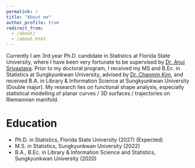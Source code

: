 ```yaml
---
permalink: /
title: "About me"
author_profile: true
redirect_from: 
  - /about/
  - /about.html
---
```


Currently I am 3rd year Ph.D. candidate in Statistics at Florida State University, where I have been very fortunate to be supervised by [Dr. Anuj Srivastava](https://anujsrivastava.com). Prior to my doctoral program, I received my MS and B.Ec. in Statistics at Sungkyunkwan University, advised by [Dr. Chanmin Kim](https://lit777.github.io), and received B.A. in Library & Information Science at Sungkyunkwan University (Double major). My research lies on functional shape analysis, especially statistical modelling of planar curves / 3D surfaces / trajectories on Riemannian manifold.


Education
======
* Ph.D. in Statistics, Florida State University (2027) (Expected)
* M.S. in Statistics, Sungkyunkwan University (2022)
* B.A., B.Ec. in Library & Information Science and Statistics, Sungkyunkwan University (2020)
